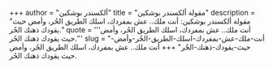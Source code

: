 +++
author = "ألكسندر بوشكين"
title = "مقولة ألكسندر بوشكين"
description = "مقولة ألكسندر بوشكين: أنت ملك.. عش بمفردك، اسلك الطريق الحُر، وأمض حيث يقودك ذهنك الحُر."
quote = '''أنت ملك.. عش بمفردك، اسلك الطريق الحُر، وأمض حيث يقودك ذهنك الحُر.'''
slug = "أنت-ملك-عش-بمفردك-اسلك-الطريق-الحُر-وأمض-حيث-يقودك-ذهنك-الحُر"
+++
أنت ملك.. عش بمفردك، اسلك الطريق الحُر، وأمض حيث يقودك ذهنك الحُر.
